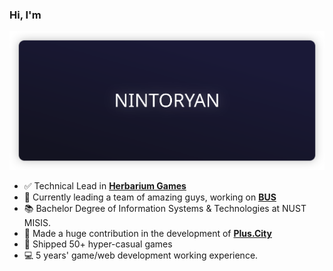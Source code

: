 ### Hi, I'm
<img src="/fancytitle.svg" alt="NINTORYAN" />
<ul>
  <li>✅ Technical Lead in <a href=https://herbariumgames.com/><b>Herbarium Games</b></a></li>
  <li>🚌 Currently leading a team of amazing guys, working on <a href=https://taplink.cc/brousurvived><b>BUS</b></a></li>
  <li>📚 Bachelor Degree of Information Systems & Technologies at NUST MISIS.</li>
  <li>💪 Made a huge contribution in the development of <a href=https://plus-city.ru/><b>Plus.City</b></a></li>
  <li>🚀 Shipped 50+ hyper-casual games</li>
  <li>💻 5 years' game/web development working experience.</li>
</ul> 
